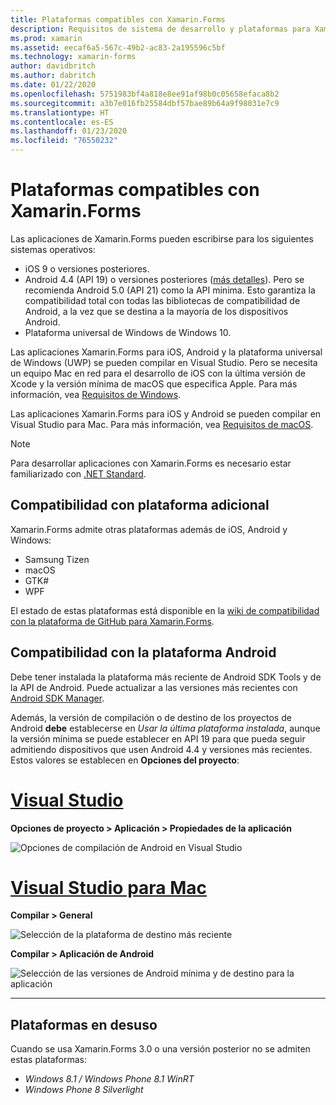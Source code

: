 ```yaml
---
title: Plataformas compatibles con Xamarin.Forms
description: Requisitos de sistema de desarrollo y plataformas para Xamarin.Forms.
ms.prod: xamarin
ms.assetid: eecaf6a5-567c-49b2-ac83-2a195596c5bf
ms.technology: xamarin-forms
author: davidbritch
ms.author: dabritch
ms.date: 01/22/2020
ms.openlocfilehash: 5751983bf4a818e8ee91af98b0c05658efaca8b2
ms.sourcegitcommit: a3b7e016fb25584dbf57bae89b64a9f98031e7c9
ms.translationtype: HT
ms.contentlocale: es-ES
ms.lasthandoff: 01/23/2020
ms.locfileid: "76550232"
---
```

# <a name="xamarinforms-supported-platforms"></a>Plataformas compatibles con Xamarin.Forms

Las aplicaciones de Xamarin.Forms pueden escribirse para los siguientes sistemas operativos:

- iOS 9 o versiones posteriores.
- Android 4.4 (API 19) o versiones posteriores ([más detalles](#android-platform-support)). Pero se recomienda Android 5.0 (API 21) como la API mínima. Esto garantiza la compatibilidad total con todas las bibliotecas de compatibilidad de Android, a la vez que se destina a la mayoría de los dispositivos Android.
- Plataforma universal de Windows de Windows 10.

Las aplicaciones Xamarin.Forms para iOS, Android y la plataforma universal de Windows (UWP) se pueden compilar en Visual Studio. Pero se necesita un equipo Mac en red para el desarrollo de iOS con la última versión de Xcode y la versión mínima de macOS que especifica Apple. Para más información, vea [Requisitos de Windows](~/cross-platform/get-started/requirements.md#windows-requirements).

Las aplicaciones Xamarin.Forms para iOS y Android se pueden compilar en Visual Studio para Mac. Para más información, vea [Requisitos de macOS](~/cross-platform/get-started/requirements.md#macos-requirements).

> [!NOTE]
> Para desarrollar aplicaciones con Xamarin.Forms es necesario estar familiarizado con [.NET Standard](~/cross-platform/app-fundamentals/net-standard.md).

## <a name="additional-platform-support"></a>Compatibilidad con plataforma adicional

Xamarin.Forms admite otras plataformas además de iOS, Android y Windows:

- Samsung Tizen
- macOS
- GTK#
- WPF

El estado de estas plataformas está disponible en la [wiki de compatibilidad con la plataforma de GitHub para Xamarin.Forms](https://github.com/xamarin/Xamarin.Forms/wiki/Platform-Support).

## <a name="android-platform-support"></a>Compatibilidad con la plataforma Android

Debe tener instalada la plataforma más reciente de Android SDK Tools y de la API de Android. Puede actualizar a las versiones más recientes con [Android SDK Manager](~/android/get-started/installation/android-sdk.md).

Además, la versión de compilación o de destino de los proyectos de Android **debe** establecerse en *Usar la última plataforma instalada*, aunque la versión mínima se puede establecer en API 19 para que pueda seguir admitiendo dispositivos que usen Android 4.4 y versiones más recientes. Estos valores se establecen en **Opciones del proyecto**:

# <a name="visual-studiotabwindows"></a>[Visual Studio](#tab/windows)

**Opciones de proyecto > Aplicación > Propiedades de la aplicación**

![Opciones de compilación de Android en Visual Studio](requirements-images/options-android-vs-sml.png)

# <a name="visual-studio-for-mactabmacos"></a>[Visual Studio para Mac](#tab/macos)

**Compilar > General**

![Selección de la plataforma de destino más reciente](requirements-images/options-general-sml.png)

**Compilar > Aplicación de Android**

![Selección de las versiones de Android mínima y de destino para la aplicación](requirements-images/options-android-sml.png)

-----

## <a name="deprecated-platforms"></a>Plataformas en desuso

Cuando se usa Xamarin.Forms 3.0 o una versión posterior no se admiten estas plataformas:

- *Windows 8.1 / Windows Phone 8.1 WinRT*
- *Windows Phone 8 Silverlight*
